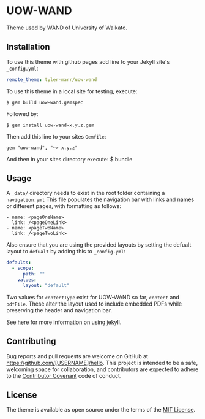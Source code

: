 # UOW-WAND

Theme used by WAND of University of Waikato. 


## Installation

To use this theme with github pages add line to your Jekyll site's `_config.yml`: 

```yaml
remote_theme: tyler-marr/uow-wand
```

To use this theme in a local site for testing, execute:
	
	$ gem build uow-wand.gemspec 

Followed by:
	
	$ gem install uow-wand-x.y.z.gem

Then add this line to your sites `Gemfile`:
```Gemfile
gem "uow-wand", "~> x.y.z"
```

And then in your sites directory execute:
    $ bundle

## Usage

A `_data/` directory needs to exist in the root folder containing a `navigation.yml`
This file populates the navigation bar with links and names or different pages, with formatting as follows:

```ymal
- name: <pageOneName>
  link: /<pageOneLink>
- name: <pageTwoName>
  link: /<pageTwoLink>
```

Also ensure that you are using the provided layouts by setting the defualt layout to `defualt` by adding this to `_config.yml`:

```yaml
defaults:
  - scope:
      path: ""
    values:
      layout: "default"
```

Two values for `contentType` exist for UOW-WAND so far, `content` and `pdfFile`. These alter the layout used to include embedded PDFs while preserving the header and navigation bar.

See [here](https://jekyllrb.com/docs/step-by-step/01-setup/) for more information on using jekyll.

## Contributing

Bug reports and pull requests are welcome on GitHub at https://github.com/[USERNAME]/hello. This project is intended to be a safe, welcoming space for collaboration, and contributors are expected to adhere to the [Contributor Covenant](http://contributor-covenant.org) code of conduct.

## License

The theme is available as open source under the terms of the [MIT License](https://opensource.org/licenses/MIT).

